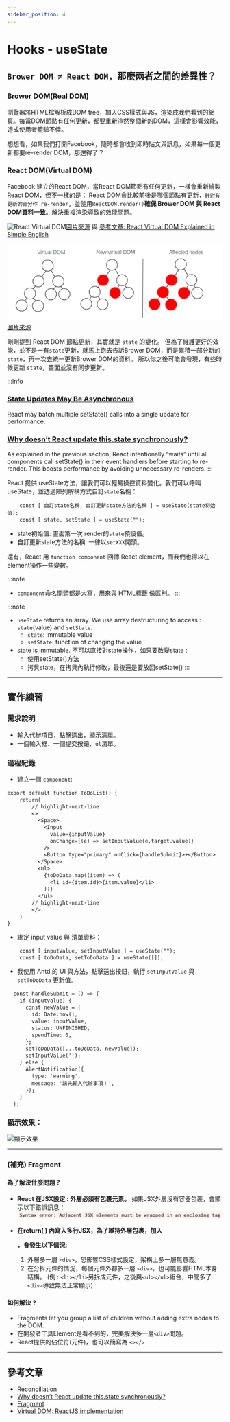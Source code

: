 ```yaml
---
sidebar_position: 4
---
```


# Hooks - useState

## `Brower DOM ≠ React DOM`，那麼兩者之間的差異性？
### Brower DOM(Real DOM)
  瀏覽器將HTML檔解析成DOM tree，加入CSS樣式與JS，渲染成我們看到的網頁。每當DOM節點有任何更新，都要重新渲然整個新的DOM，這樣會影響效能，造成使用者體驗不佳。
  
  想想看，如果我們打開Facebook，隨時都會收到即時貼文與訊息，如果每一個更新都要re-render DOM，那還得了？
### React DOM(Virtual DOM)
  Facebook 建立的React DOM，當React DOM節點有任何更新，一樣會重新繪製React DOM，但不一樣的是：
React DOM會比較前後是哪個節點有更新，`針對有更新的部分作 re-render`，並使用`ReactDOM.render()`**確保 Brower DOM 與 React DOM資料一致**。解決重複渲染導致的效能問題。

![React Virtual DOM](https://i2.wp.com/programmingwithmosh.com/wp-content/uploads/2018/11/lnrn_0201.png?ssl=1)[圖片來源](https://www.oreilly.com/library/view/learning-react-native/9781491929049/ch02.html) 與  [參考文章: React Virtual DOM Explained in Simple English](https://programmingwithmosh.com/react/react-virtual-dom-explained/)

![Virtual DOM: ReactJS implementation](https://raw.githubusercontent.com/10Pines/ghost-storage/master/2018/08/Nodos.png)<br />
[圖片來源](https://blog.10pines.com/2018/08/27/reactjs-virtual-dom/)

剛剛提到 React DOM 節點更新，其實就是 `state` 的變化。
但為了維護更好的效能，並不是一有`state`更新，就馬上跑去告訴Brower DOM，而是累積一部分新的`state`，再一次去統一更新Brower DOM的資料。
所以你之後可能會發現，有些時候更新 `state`，畫面並沒有同步更新。

:::info

### [State Updates May Be Asynchronous](https://reactjs.org/docs/state-and-lifecycle.html#state-updates-may-be-asynchronous)
React may batch multiple setState() calls into a single update for performance.

### [Why doesn’t React update this.state synchronously?](https://reactjs.org/docs/faq-state.html#why-doesnt-react-update-thisstate-synchronously)

As explained in the previous section, React intentionally “waits” until all components call setState() in their event handlers before starting to re-render. This boosts performance by avoiding unnecessary re-renders.
:::

React 提供 useState方法，讓我們可以輕易操控資料變化。我們可以呼叫useState，並透過陣列解構方式自訂`state`名稱：

```
    const [ 自訂state名稱, 自訂更新state方法的名稱 ] = useState(state初始值);
    const [ state, setState ] = useState("");
```

- state初始值: 畫面第一次 render的`state`預設值。
- 自訂更新state方法的名稱: 一律以`setXXX`開頭。

還有，React 用 `function component` 回傳 React element，而我們也得以在element操作一些變數。

:::note
- `component`命名開頭都是大寫，用來與 HTML標籤 做區別。
:::

:::note
- `useState` returns an array. We use array destructuring to access : `state`(value) and `setState`.
  - `state`: immutable value
  - `setState`: function of changing the value
- state is immutable. 不可以直接對state操作，如果要改變state :
  - 使用setState()方法
  - 拷貝state，在拷貝內執行修改，最後還是要放回setState()
:::

---
## 實作練習
### 需求說明
- 輸入代辦項目，點擊送出，顯示清單。
- 一個輸入框、一個提交按鈕、`ul`清單。

### 過程紀錄
- 建立一個 `component`: 
```
export default function ToDoList() {    
    return( 
        // highlight-next-line
        <>
          <Space>
            <Input
              value={inputValue}
              onChange={(e) => setInputValue(e.target.value)}
            />
            <Button type="primary" onClick={handleSubmit}>+</Button>
          </Space>
          <ul>
            {toDoData.map((item) => (
              <li id={item.id}>{item.value}</li>
            ))}
          </ul>
        // highlight-next-line
        </>
    )
}
```

- 綁定 input value 與 清單資料：
```
    const [ inputValue, setInputValue ] = useState("");
    const [ toDoData, setToDoData ] = useState([]);
```

- 我使用 Antd 的 UI 與方法，點擊送出按鈕，執行 `setInputValue` 與 `setToDoData` 更新值。

```
  const handleSubmit = () => {
    if (inputValue) {
      const newValue = {
        id: Date.now(),
        value: inputValue,
        status: UNFINISHED,
        spendTime: 0,
      };
      setToDoData([...toDoData, newValue]);
      setInputValue('');
    } else {
      AlertNotification({
        type: 'warning',
        message: '請先輸入代辦事項！',
      });
    }
  };
```

### 顯示效果：
![顯示效果](https://ithelp.ithome.com.tw/upload/images/20210923/201316899nNfzE13Tv.png)


---

### (補充) Fragment
#### 為了解決什麼問題 ?  
  - **React 在JSX設定 : 外層必須有包裹元素。**
      如果JSX外層沒有容器包裹，會顯示以下錯誤訊息：
      ![如果JSX外層沒有容器包裹，會顯示錯誤訊息。](../../static/img/docs/react/error_fragment.png)

  - **在return( ) 內寫入多行JSX，為了維持外層包裹，加入<div></div>，會發生以下情況:**
      1. 外層多一層 `<div>`，恐影響CSS樣式設定，架構上多一層無意義。
      2. 在分拆元件的情況，每個元件外都多一層 `<div>`，也可能影響HTML本身結構。
      (例 :  `<li></li>`另拆成元件，之後與`<ul></ul>`組合，中間多了`<div>`導致無法正常顯示)
#### 如何解決 ?
  - Fragments let you group a list of children without adding extra nodes to the DOM.
  - 在開發者工具Element是看不到的，完美解決多一層`<div>`問題。
  - React提供的佔位符(元件)，也可以簡寫為 `<></>`
---
## 參考文章
- [Reconciliation](https://zh-hant.reactjs.org/docs/reconciliation.html)
- [Why doesn’t React update this.state synchronously?](https://reactjs.org/docs/faq-state.html#why-doesnt-react-update-thisstate-synchronously)
- [Fragment](https://reactjs.org/docs/fragments.html)
- [Virtual DOM: ReactJS implementation](https://blog.10pines.com/2018/08/27/reactjs-virtual-dom/)